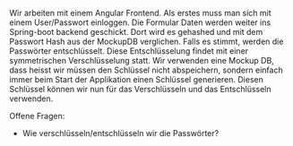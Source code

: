 Wir arbeiten mit einem Angular Frontend. 
Als erstes muss man sich mit einem User/Passwort einloggen. 
Die Formular Daten werden weiter ins Spring-boot backend geschickt. 
Dort wird es gehashed und mit dem Passwort Hash aus der MockupDB verglichen. 
Falls es stimmt, werden die Passwörter entschlüsselt. 
Diese Entschlüsselung findet mit einer symmetrischen Verschlüsselung statt. Wir verwenden eine Mockup DB, dass heisst wir müssen den Schlüssel nicht abspeichern, sondern einfach immer beim Start der Applikation einen Schlüssel generieren. Diesen Schlüssel können wir nun für das Verschlüsseln und das Entschlüsseln verwenden.

Offene Fragen:
-	Wie verschlüsseln/entschlüsseln wir die Passwörter?
